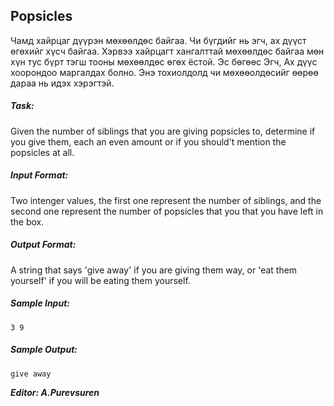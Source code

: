 ## Popsicles
Чамд хайрцаг дүүрэн мөхөөлдөс байгаа. Чи бүгдийг нь эгч, ах дүүст өгөхийг хүсч байгаа.
Хэрвээ хайрцагт хангалттай мөхөөлдөс байгаа мөн хүн тус бүрт тэгш тооны мөхөөлдөс өгөх ёстой.
Эс бөгөөс Эгч, Ах дүүс хоорондоо маргалдах болно. Энэ тохиолдолд чи мөхөөолдөсийг өөрөө
дараа нь идэх хэрэгтэй.

##### Task:
Given the number of siblings that you are giving popsicles to, determine if you give them, each an
even amount or if you should't mention the popsicles at all.
##### Input Format:
Two intenger values, the first one represent the number of siblings, and the second one
represent the number of popsicles that you that you have left in the box.

##### Output Format:
A string that says 'give away' if you are giving them way, or 'eat them yourself' if you will be
eating them yourself.

##### Sample Input:
```
3 9
```

##### Sample Output:
```
give away
```

***Editor: A.Purevsuren***